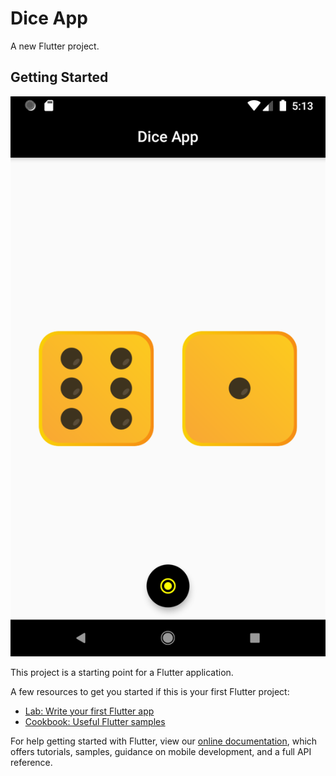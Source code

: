 # Dice App

A new Flutter project.

## Getting Started
![img1](https://github.com/vipuluthaiah/Dice-App-Flutter/blob/master/images/Screenshot_1584445414.png )

This project is a starting point for a Flutter application.

A few resources to get you started if this is your first Flutter project:

- [Lab: Write your first Flutter app](https://flutter.dev/docs/get-started/codelab)
- [Cookbook: Useful Flutter samples](https://flutter.dev/docs/cookbook)

For help getting started with Flutter, view our
[online documentation](https://flutter.dev/docs), which offers tutorials,
samples, guidance on mobile development, and a full API reference.
